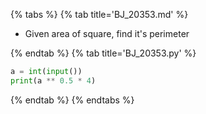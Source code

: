 {% tabs %}
{% tab title='BJ_20353.md' %}

* Given area of square, find it's perimeter

{% endtab %}
{% tab title='BJ_20353.py' %}

```py
a = int(input())
print(a ** 0.5 * 4)
```

{% endtab %}
{% endtabs %}